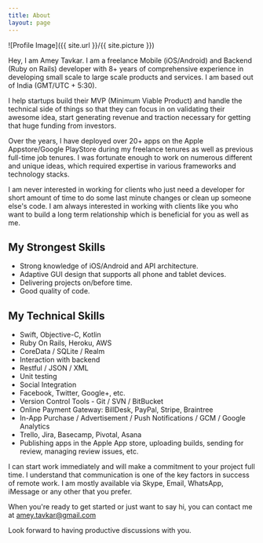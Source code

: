 ```yaml
---
title: About
layout: page
---
```

![Profile Image]({{ site.url }}/{{ site.picture }})

Hey, I am Amey Tavkar. I am a freelance Mobile (iOS/Android) and Backend (Ruby on Rails) developer with 8+ years of comprehensive experience in developing small scale to large scale products and services. I am based out of India (GMT/UTC + 5:30).

I help startups build their MVP (Minimum Viable Product) and handle the technical side of things so that they can focus in on validating their awesome idea, start generating revenue and traction necessary for getting that huge funding from investors.

Over the years, I have deployed over 20+ apps on the Apple Appstore/Google PlayStore during my freelance tenures as well as previous full-time job tenures. I was fortunate enough to work on numerous different and unique ideas, which required expertise in various frameworks and technology stacks.

I am never interested in working for clients who just need a developer for short amount of time to do some last minute changes or clean up someone else's code. I am always interested in working with clients like you who want to build a long term relationship which is beneficial for you as well as me.

## My Strongest Skills
- Strong knowledge of iOS/Android and API architecture.
- Adaptive GUI design that supports all phone and tablet devices.
- Delivering projects on/before time.
- Good quality of code.

## My Technical Skills

- Swift, Objective-C, Kotlin 
- Ruby On Rails, Heroku, AWS 
- CoreData / SQLite / Realm 
- Interaction with backend 
- Restful / JSON / XML  
- Unit testing  
- Social Integration 
- Facebook, Twitter, Google+, etc.  
- Version Control Tools - Git / SVN / BitBucket  
- Online Payment Gateway: BillDesk, PayPal, Stripe, Braintree 
- In-App Purchase / Advertisement / Push Notifications / GCM / Google Analytics
- Trello, Jira, Basecamp, Pivotal, Asana
- Publishing apps in the Apple App store, uploading builds, sending for review, managing review issues, etc. 

I can start work immediately and will make a commitment to your project full time. I understand that communication is one of the key factors in success of remote work. I am mostly available via Skype, Email, WhatsApp, iMessage or any other that you prefer.  

When you're ready to get started or just want to say hi, you can contact me at [amey.tavkar@gmail.com](mailto:amey.tavkar@gmail.com)

Look forward to having productive discussions with you.

